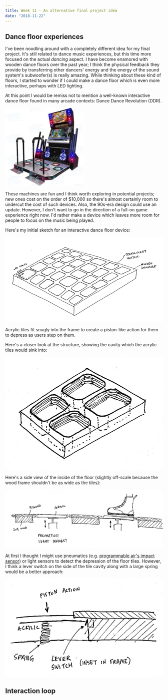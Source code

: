 ```yaml
---
title: Week 11 - An alternative final project idea
date: "2018-11-22"
---
```


## Dance floor experiences

I've been noodling around with a completely different idea for my final project. It's still related to dance music experiences, but this time more focused on the actual _dancing_ aspect. I have become enamored with wooden dance floors over the past year; I think the physical feedback they provide by transferring other dancers' energy and the energy of the sound system's subwoofer(s) is really amazing. While thinking about these kind of floors, I started to wonder if I could make a dance floor which is even more interactive, perhaps with LED lighting.

At this point I would be remiss not to mention a well-known interactive dance floor found in many arcade contexts: Dance Dance Revolution (DDR).

![ddr](final-project-images/ddr-small.jpg)

These machines are fun and I think worth exploring in potential projects; new ones cost on the order of $10,000 so there's almost certainly room to undercut the cost of such devices. Also, the 90s-era design could use an update. However, I don't want to go in the direction of a full-on game experience right now. I'd rather make a device which leaves more room for people to focus on the music being played.

Here's my initial sketch for an interactive dance floor device:

![dance-floor-1](final-project-images/dance-floor-1.jpg)

Acrylic tiles fit snugly into the frame to create a piston-like action for them to depress as users step on them.

Here's a closer look at the structure, showing the cavity which the acrylic tiles would sink into:

![dance-floor-4x4](final-project-images/dance-floor-4x4.jpg)

Here's a side view of the inside of the floor (slightly off-scale because the wood frame shouldn't be as wide as the tiles):

![dance-floor-4](final-project-images/dance-floor-4.jpg)

At first I thought I might use pneumatics (e.g. [programmable air's impact sensor](https://vimeo.com/268358944)) or light sensors to detect the depression of the floor tiles. However, I think a lever switch on the side of the tile cavity along with a large spring would be a better approach:

![dance-floor-2](final-project-images/dance-floor-2.jpg)

## Interaction loop


